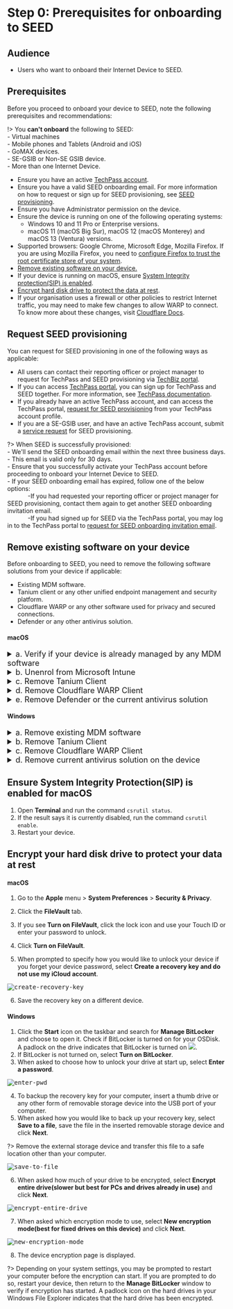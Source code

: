 # Step 0: Prerequisites for onboarding to SEED

<!-- This page is linked in the TechPass portal-Register Intune Device ID, so please do not rename this file. -->

## Audience

- Users who want to onboard their Internet Device to SEED.

## Prerequisites

Before you proceed to onboard your device to SEED, note the following prerequisites and recommendations:

!> You **can't onboard** the following to SEED:<br>- Virtual machines<br>- Mobile phones and Tablets (Android and iOS)<br>- GoMAX devices.<br>- SE-GSIB or Non-SE GSIB device.
<br>- More than one Internet Device.

- Ensure you have an active [TechPass account](https://docs.developer.tech.gov.sg/docs/techpass-user-guide/onboard-to-techpass).
- Ensure you have a valid SEED onboarding email. For more information on how to request or sign up for SEED provisioning, see [SEED provisioning](#request-seed-provisioning).
- Ensure you have Administrator permission on the device.
- Ensure the device is running on one of the following operating systems:
    - Windows 10 and 11 Pro or Enterprise versions.
    - macOS 11 (macOS Big Sur), macOS 12 (macOS Monterey) and macOS 13 (Ventura) versions. 
- Supported browsers: Google Chrome, Microsoft Edge, Mozilla Firefox. If you are using Mozilla Firefox, you need to [configure Firefox to trust the root certificate store of your system](https://support.mozilla.org/en-US/kb/setting-certificate-authorities-firefox).       
- [Remove existing software on your device.](#remove-existing-software-on-your-device)
- If your device is running on macOS, ensure [System Integrity protection(SIP) is enabled](#ensure-system-integrity-protectionsip-is-enabled-for-macos).
- [Encrypt hard disk drive to protect the data at rest](#encrypt-your-hard-disk-drive-to-protect-your-data-at-rest). 
- If your organisation uses a firewall or other policies to restrict Internet traffic, you may need to make few changes to allow WARP to connect. To know more about these changes, visit [Cloudflare Docs](https://developers.cloudflare.com/cloudflare-one/connections/connect-devices/warp/deployment/firewall/). 

## Request SEED provisioning

You can request for SEED provisioning in one of the following ways as applicable:

  - All users can contact their reporting officer or project manager to request for TechPass and SEED provisioning via [TechBiz portal](http://portal.techbiz.suite.gov.sg/).
  - If you can access [TechPass portal](https://portal.techpass.gov.sg/), you can sign up for TechPass and SEED together. For more information, see [TechPass documentation](https://docs.developer.tech.gov.sg/docs/techpass-user-guide/onboard-to-techpass).
  - If you already have an active TechPass account, and can access the TechPass portal, [request for SEED provisioning](https://docs.developer.tech.gov.sg/docs/techpass-user-guide/request-for-seed-provisioning) from your TechPass account profile.
  - If you are a SE-GSIB user, and have an active TechPass account, submit a [service request](https://go.gov.sg/seed-techpass-support) for SEED provisioning.
  
  ?> When SEED is successfully provisioned:<br>- We'll send the SEED onboarding email within the next three business days.<br>- This email is valid only for 30 days.<br>- Ensure that you successfully activate your TechPass account before proceeding to onboard your Internet Device to SEED.<br>- If your SEED onboarding email has expired, follow one of the below options:<br>&nbsp;&nbsp;&nbsp;&nbsp;&nbsp;&nbsp;&nbsp;&nbsp;&nbsp;&nbsp;&nbsp;&nbsp;-If you had requested your reporting officer or project manager for SEED provisioning, contact them again to get another SEED onboarding invitation email.<br>&nbsp;&nbsp;&nbsp;&nbsp;&nbsp;&nbsp;&nbsp;&nbsp;&nbsp;&nbsp;&nbsp;&nbsp;-If you had signed up for SEED via the TechPass portal, you may log in to the TechPass portal to [request for SEED onboarding invitation email](https://docs.developer.tech.gov.sg/docs/techpass-user-guide/request-for-seed-provisioning).



## Remove existing software on your device

Before onboarding to SEED, you need to remove the following software solutions from your device if applicable:

- Existing MDM software.
- Tanium client or any other unified endpoint management and security platform.
- Cloudflare WARP or any other software used for privacy and secured connections.
- Defender or any other antivirus solution.

<!-- tabs:start -->

#### **macOS**

<details>
  <summary style="font-size:18px">a. Verify if your device is already managed by any MDM software</summary>

  Complete the following steps to find if your device is already managed by an MDM solution. 
  
  1. Choose the appropriate step based on your macOS version.
    
      1a. If your macOS version is macOS 11 (macOS Big Sur) or macOS 12 (macOS Monterey), go to the **Apple** menu > **System Preferences** > **Profiles**.

      1b. If your macOS version is macOS 13 (Ventura), go to the **Apple** menu > **System Settings** > **Privacy and Security** > **Profiles** on the right.(You may need to scroll down.)

  2. Click **Management Profile**.
     
     2a. If your macOS version is macOS 11 (macOS Big Sur) or macOS 12 (macOS Monterey), and see a page similar to the following, it indicates you already have an MDM software.
  <kbd>![verify-other-mdm](images/onboarding-for-macos/verify-other-mdm.png)</kbd>
     2b. If your macOS version is macOS 13 (Ventura) and see a similar page, it indicates you already have an MDM software.
    ![verify-other-mdm-on-ventura](images/onboarding-for-macos/verify-other-mdm-on-ventura.png)
     
 3. Choose the appropriate step:
 
   3a. When you confirm that your Internet Device is not managed by any MDM currently, proceed to step **c.Remove Tanium Client** to find if you have Tanium Client and remove it.

   3b. If your Internet Device is managed by an MDM, on the **Management Profile**, go to **Settings** to identify the current MDM software.
  ![verify-other-mdm](images/onboarding-for-macos/management-profile-settings.png)

?><br>- If you see Microsoft Intune in the settings, it indicates that **Microsoft Intune** is your MDM. Proceed to the next **step b. Unenrol from Microsoft Intune**<br>- To unenrol your device from MDM software other than Microsoft Intune, contact your organisation's IT administrator.

</details>
<details>
  <summary style="font-size:18px">b. Unenrol from Microsoft Intune</summary>

Complete the following steps to remove your device from Intune. 

?> To find if your device is enrolled with Intune, see step **a. Verify if your device is already managed by any MDM software**.

  1. Sign in to the **Company Portal** app.
  <kbd>![sign-in-to-company-portal](images/onboarding-for-macos/sign-in-to-company-portal.png)</kbd>
  4. Go to **Devices** and click the three dots beside the device you want to unenrol.
  5. Choose **Remove**.
  <kbd>![devices](images/onboarding-for-macos/devices-2.png)</kbd>
  6. When prompted to confirm the removal, select **Remove**.
  7. Click your profile icon and **Sign out** of the **Company Portal**.

</details>

<details>
  <summary style="font-size:18px">c. Remove Tanium Client</summary>

Complete the following steps to find if Tanium Client is available on your device and remove it.

  1. Open **Terminal** and run the following command:

   ```
  sudo ls /Library/Tanium/TaniumClient
   ```
  2. When prompted for password, enter your macOS password.

  3. If you see the below on your **Terminal**, it indicates that Tanium Client is installed on your device and go to step 4. If not, proceed to step d. **Remove Cloudflare WARP client**.

   <kbd>![tanium-client](images/clean-up-instructions-macos.png)</kbd>

  4. Run the following commands in **Terminal**.

     ```
     sudo launchctl unload /Library/LaunchDaemons/com.tanium.taniumclient.plist

     sudo launchctl remove com.tanium.taniumclient > /dev/null 2 >&1

     sudo rm /Library/LaunchDaemons/com.tanium.taniumclient.plist

     sudo rm /Library/LaunchDaemons/com.tanium.trace.recorder.plist

     sudo rm -rf /Library/Tanium/

     sudo rm /var/db/receipts/com.tanium.taniumclient.TaniumClient.pkg.bom

     sudo rm /var/db/receipts/com.tanium.taniumclient.TaniumClient.pkg.plist

     sudo rm /var/db/receipts/com.tanium.tanium.client.bom

     sudo rm /var/db/receipts/com.tanium.tanium.client.plist

    ```

4. Enter your macOS password when prompted. Once the commands are successfully executed, Tanium Client is removed from your device.

</details>
<details>
  <summary style="font-size:18px">d. Remove Cloudflare WARP Client</summary>

Complete the following steps to find if Cloudflare WARP client is available on your device and remove it.  

  1. Click the **Finder** icon in the **Dock**.
  2. Choose **Applications**.
  3. Search for **Cloudflare WARP.app**.
  4. If available, open **Terminal** and run the following command:
    ```
    sudo /bin/sh /Applications/Cloudflare\ WARP.app/Contents/Resources/uninstall.sh
    ```

  5. When prompted, enter your macOS password.

</details>
<details><summary style="font-size:18px">e. Remove Defender or the current antivirus solution</summary>

If your device is already enrolled with Defender or any other antivirus solution, it has to be completely unenrolled from it before you proceed to onboard the device to SEED.

Complete the following steps to find if Defender is your current antivirus solution and remove it from your device.

?> If you have other antivirus solution, please contact your administrator to remove it.


1. Open **Terminal** and run `mdatp health`.   
2. Choose the appropriate step:
  
   2a. If you get a `mdatp: command not found` error, it means you do not have Defender installed on your device. You can skip the remaining steps in this section.

   2b. Take note of the value displayed for **org_id**.
  
  3. Identify the organisation corresponding to this **org_id** from the following table. This is the organisation that is linked to your Defender or antivirus solution on your device.

  | org_id  | Defender organisation | Offboarding package |
  | ------------- |:-------------:|:-------------:|
  | faa36a5e-2da6-4225-8e27-226177c801a0      | WOG     | [Download offboarding package](https://k3uwa66lu3tj6uxft46666ynhe0uvzor.lambda-url.ap-southeast-1.on.aws/local_wog_mac)    |
  | 49237d71-42ac-425a-a803-881b92cc18ce  | TechPass    | [Download offboarding package](https://k3uwa66lu3tj6uxft46666ynhe0uvzor.lambda-url.ap-southeast-1.on.aws/local_tp_mac)     |
  | 6389e966-e334-461d-86ce-0fed12484620 | Hive | Contact [Hive support](mailto:GDS_DEN@hive.gov.sg) to get the offboarding package. |


!> **Important**<br>- If your **Defender organisation** is **Hive**, skip the remaining steps in this document. You need to get the offboarding package from the Hive support and unenrol your device from Defender. See the [offboarding FAQs](offboard-device/seed-offboarding-faqs.md) to know how to unenrol your device from Defender using the Hive offboarding package.<br><br>- If your **Defender organisation** is either **WOG** or **TechPass**, it indicates that this device may already have been onboarded to SEED under a different TechPass profile. So you need to offboard this device first before proceeding further. <br><br>- If your **Defender organisation** is **none of the above**, contact the IT support of the organisation that provided you with the device.

4. Log in with your TechPass to download the offboarding package.
5. Go to the folder where you downloaded the ZIP file and extract the files. You should see the following two files.

![extract-files](images/macos-extracted-files-for-offboarding.png)

?> **Note**: The file names vary with the organisation.

6. On your **Terminal**, go to the folder where you extracted the files. For example, if they are in the **Downloads** > **Offboarding_local_wog_mac** folder, go to that folder.

![cd-extracted-folder](images/macos-cd-downloads.png)

7. Copy the below and run it on the same **Terminal**.

    ```
    sudo chmod +x local_mac_offboarding.sh
    ```

8. When prompted for a **Password**, enter your device password.
9. Copy and run the following command on your **Terminal**.

    ```
    sudo ./local_mac_offboarding.sh
    ```

When you see the following success message on your **Terminal**, you are automatically directed to a form to submit the Intune Device ID.

![macos-success-message](images/macos-success-message.png)

10. Ensure your **Intune Device ID** is displayed on the form. If it is not displayed, provide it. See [Get Intune Device ID](https://docs.developer.tech.gov.sg/docs/security-suite-for-engineering-endpoint-devices/offboard-device/mac-os-using-script?id=get-intune-device-id). 
11. Enter your organisational email address in **Organisational Email Address** and click **Verify**.
12. Enter the OTP you receive at this email address.  
13. Click **Submit**. When this request is processed successfully, we send a notification via email.

![successfully-offboarded-email](images/macos-successfully-offboarded-email.png)

</details>

#### **Windows**

<details>
  <summary style="font-size:18px">a. Remove existing MDM software</summary>

Complete the following steps to find if your device is managed by an MDM solution and remove it.  

  1. Click **Start** icon on the taskbar.
  2. Go to **Settings** > **Accounts**.
  3. From the left menu, choose **Access work or school**.

?> If your device is managed by an MDM, your username in your organisation's domain will be displayed under **Work or school account**.

  4. Click **Work or school account** and then select **Disconnect**.


</details>

<details>
  <summary style="font-size:18px">b. Remove Tanium Client</summary>

Complete the following steps to find if Tanium client is available on your device and remove it.  

  1. Click **Start** icon on the taskbar.
  2. Go to **Settings** > **Apps** and search for **Tanium Client**.
  3. If available, choose it and then click **Uninstall**.

</details>

<details>
  <summary style="font-size:18px">c. Remove Cloudflare WARP Client</summary>

Complete the following steps to find if Cloudflare WARP client is available on your device and remove it.

  1. Click **Start** icon on the taskbar.
  2. Go to **Settings** > **Apps** and search for **Cloudflare WARP**.
  3. If available, choose **Cloudflare WARP** and then click **Uninstall**.

</details>

<details><summary style="font-size:18px">d. Remove current antivirus solution on the device</summary>

If your device is already enrolled with Defender or any other antivirus solution, it has to be completely unenrolled from it before you proceed to onboard the device to SEED.

Complete the following steps to find if Defender is your current antivirus solution and remove it from your device.

1. Go to the **Start** menu and enter **Powershell**.
2. Right-click on the search result for **PowerShell** and select **Run as Administrator**

![open powershell](../images/offboarding-windows/run_powershell.png)

3. On **Powershell**, run the following command.

```
$reg64 = [Microsoft.Win32.RegistryKey]::OpenBaseKey([Microsoft.Win32.RegistryHive]::LocalMachine, [Microsoft.Win32.RegistryView]::Registry64)
$OrgID =  $reg64.OpenSubKey("SOFTWARE\MICROSOFT\Windows Advanced Threat Protection\Status").GetValue("OrgID")
echo $OrgID
```

4. Take note of the value displayed for **OrgID**.

![find-org-id](../images/offboarding-windows/org_id_win.png)

?> Note: If you don't get any response, it means you do not have Defender installed on your device. You can skip the steps in this section.

5. Refer to the following table and identify your **Defender organisation** and download the offboarding package.

  | OrgID | Defender organisation | Offboarding package |
  | ------------- |:-------------:|:-------------:|
  | faa36a5e-2da6-4225-8e27-226177c801a0      | WOG     | [Download offboarding script](https://k3uwa66lu3tj6uxft46666ynhe0uvzor.lambda-url.ap-southeast-1.on.aws/local_wog_windows) |
  | 49237d71-42ac-425a-a803-881b92cc18ce  | TechPass    | [Download offboarding script](https://k3uwa66lu3tj6uxft46666ynhe0uvzor.lambda-url.ap-southeast-1.on.aws/local_tp_windows)    |
  | 6389e966-e334-461d-86ce-0fed12484620 | Hive | Contact [Hive support](mailto:GDS_DEN@hive.gov.sg) to get the offboarding package. |

  !> **Important**<br>- If your **Defender organisation** is **Hive**, please skip the remaining steps in this document. You need to get the offboarding package from the Hive support and unenrol your device from Defender. See the [offboarding FAQs](offboard-device/seed-offboarding-faqs.md) to know how to unenrol your device from Defender using the Hive offboarding package.<br><br>- If your **Defender organisation** is either **WOG** or **TechPass**, it indicates that this device may already have been onboarded to SEED under a different TechPass profile. So you need to [offboard](offboard-device/offboard-device-from-seed) this device first before proceeding further. <br><br>- If your **Defender organisation** is **none of the above**, contact the IT support of the organisation that provided you with the device.

6. Go to the folder where you downloaded the ZIP file and extract the files. You should see the following two files.

![extract-files](../images/offboarding-windows/windows-extracted-files.png)

?> **Note**: The file names vary with the organisation.

7. Right-click the unzipped folder to select **Show more options** > **Copy as path**. The folder path is now saved to your clipboard.

8. On **Powershell**, run the following command to go to the folder which has the extracted files:

    ```
    cd {Path from clipboard}
    ```

    For example:

    ```
    cd "C:\Users\testUser\Downloads\Offboarding_local_tp_windows"

    ```

    ![directory](../images/offboarding-windows/windows_cd_downloads.png)

10. To run the script, enter the following command:

    ```
    powershell.exe -ExecutionPolicy Bypass .\local_windows_offboarding.ps1

    ```

When you see the following success message on your **Powershell**, you are automatically directed to a form to submit the Intune Device ID.

![macos-success-message](../images/offboarding-windows/windows_success_message.png)

11. Ensure your **Intune Device ID** is displayed on the form. If it is not displayed, provide it. See [Get Intune Device ID](https://docs.developer.tech.gov.sg/docs/security-suite-for-engineering-endpoint-devices/offboard-device/mac-os-using-script?id=get-intune-device-id). 
12. Enter your organisational email address in **Organisational Email Address** and click **Verify**.
13. Enter the OTP you receive at this email address.  
14. Click **Submit**. When this request is processed successfully, we send a notification via email.

![successfully-offboarded-email](../images/macos-successfully-offboarded-email.png)

</details>

<!-- tabs:end -->

## Ensure System Integrity Protection(SIP) is enabled for macOS

1. Open **Terminal** and run the command `csrutil status`.
2. If the result says it is currently disabled, run the command `csrutil enable`.
3. Restart your device.

## Encrypt your hard disk drive to protect your data at rest

<!-- tabs:start -->

#### **macOS**

1. Go to the **Apple** menu > **System Preferences** > **Security & Privacy**.

2. Click the **FileVault** tab.

3. If you see **Turn on FileVault**, click the lock icon and use your Touch ID or enter your password to unlock.

4. Click **Turn on FileVault**.

5. When prompted to specify how you would like to unlock your device if you forget your device password,  select **Create a recovery key and do not use my iCloud account**.

<kbd>![create-recovery-key](images/onboarding-for-macos/create-recovery-key-1.png)</kbd>

6. Save the recovery key on a different device.

#### **Windows**

1. Click the **Start** icon on the taskbar and search for **Manage BitLocker** and choose to open it. Check if BitLocker is turned on for your OSDisk. A padlock on the drive indicates that BitLocker is turned on ![](images/onboarding-instructions-for-windows/bitlocker-enabled.png).
2. If BitLocker is not turned on, select **Turn on BitLocker**.
3. When asked to choose how to unlock your drive at start up, select **Enter a password**.

<kbd>![enter-pwd](images/onboarding-instructions-for-windows/enter-pwd.png ':size=600')</kbd>

4. To backup the recovery key for your computer, insert a thumb drive or any other form of removable storage device into the USB port of your computer.
5. When asked how you would like to back up your recovery key, select **Save to a file**, save the file in the inserted removable storage device and click **Next**.

?> Remove the external storage device and transfer this file to a safe location other than your computer.

<kbd>![save-to-file](images/onboarding-instructions-for-windows/save-to-file.png ':size=600')</kbd>

6. When asked how much of your drive to be encrypted, select **Encrypt entire drive(slower but best for PCs and drives already in use)** and click **Next**.

<kbd>![encrypt-entire-drive](images/onboarding-instructions-for-windows/encrypt-entire-drive.png ':size=600')</kbd>

7. When asked which encryption mode to use, select **New encryption mode(best for fixed drives on this device)** and click **Next**.

<kbd>![new-encryption-mode](images/onboarding-instructions-for-windows/new-encryption-mode.png ':size=600')</kbd>

8. The device encryption page is displayed. <!--Click **Start encrypting**.-->

?> Depending on your system settings, you may be prompted to restart your computer before the encryption can start. If you are prompted to do so, restart your device, then return to the **Manage BitLocker** window to verify if encryption has started. A padlock icon on the hard drives in your Windows File Explorer indicates that the hard drive has been encrypted.

<!-- tabs:end -->









